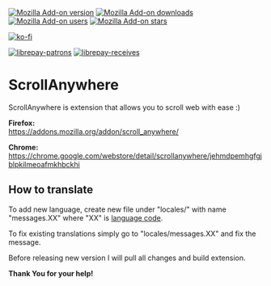 [![Mozilla Add-on version](https://img.shields.io/amo/v/scroll_anywhere.svg)](https://addons.mozilla.org/addon/scroll_anywhere/?src=external-github-shield-downloads)
[![Mozilla Add-on downloads](https://img.shields.io/amo/d/scroll_anywhere.svg)](https://addons.mozilla.org/addon/scroll_anywhere/?src=external-github-shield-downloads)
[![Mozilla Add-on users](https://img.shields.io/amo/users/scroll_anywhere.svg)](https://addons.mozilla.org/addon/scroll_anywhere/statistics/)
[![Mozilla Add-on stars](https://img.shields.io/amo/stars/scroll_anywhere.svg)](https://addons.mozilla.org/addon/scroll_anywhere/reviews/)

[![ko-fi](https://www.ko-fi.com/img/githubbutton_sm.svg)](https://ko-fi.com/T6T01QUSE)

[![librepay-patrons](https://img.shields.io/liberapay/patrons/juraj.masiar.svg?logo=liberapay)](https://liberapay.com/juraj.masiar/)
[![librepay-receives](https://img.shields.io/liberapay/receives/juraj.masiar.svg?logo=liberapay)](https://liberapay.com/juraj.masiar/)

# ScrollAnywhere

ScrollAnywhere is extension that allows you to scroll web with ease :)

**Firefox:**  
https://addons.mozilla.org/addon/scroll_anywhere/

**Chrome:**  
https://chrome.google.com/webstore/detail/scrollanywhere/jehmdpemhgfgjblpkilmeoafmkhbckhi


## How to translate
To add new language, create new file under "locales/" with name "messages.XX" where "XX" is [language code](https://developer.chrome.com/webstore/i18n).

To fix existing translations simply go to "locales/messages.XX" and fix the message.  

Before releasing new version I will pull all changes and build extension.  

**Thank You for your help!**
